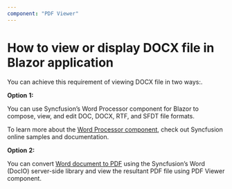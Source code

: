 ```yaml
---
component: "PDF Viewer"
---
```

# How to view or display DOCX file in Blazor application

You can achieve this requirement of viewing DOCX file in two ways:.

**Option** **1:**

You can use Syncfusion’s Word Processor component for Blazor to compose, view, and edit DOC, DOCX, RTF, and SFDT file formats.

To learn more about the [Word Processor component](https://www.syncfusion.com/blazor-components/blazor-word-processor# ""), check out Syncfusion online samples and documentation.

**Option** **2:**

You can convert [Word document to PDF](https://help.syncfusion.com/file-formats/docio/word-to-pdf?cs-save-lang=1&cs-lang=asp.net%20core# "") using the Syncfusion’s Word (DocIO) server-side library and view the resultant PDF file using PDF Viewer component.